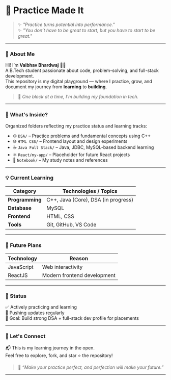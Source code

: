 # 🌟 Practice Made It

> ✨ *"Practice turns potential into performance."*  
> ✨ *"You don’t have to be great to start, but you have to start to be great."*

---

### 👤 About Me

Hi! I’m **Vaibhav Bhardwaj** 👨‍💻  
A B.Tech student passionate about code, problem-solving, and full-stack development.  
This repository is my digital playground — where I practice, grow, and document my journey from **learning** to **building**.

> 🧱 *One block at a time, I'm building my foundation in tech.*

---

### 📁 What's Inside?

Organized folders reflecting my practice status and learning tracks:

- ⚙️ `DSA/` – Practice problems and fundamental concepts using C++
- 🌐 `HTML CSS/` – Frontend layout and design experiments
- ☕ `Java Full Stack/` – Java, JDBC, MySQL-based backend learning
- ⚛️ `React/my-app/` – Placeholder for future React projects
- 📝 `Notebook/` – My study notes and references

---

### 💡 Current Learning

| Category     | Technologies / Topics               |
|--------------|-------------------------------------|
| **Programming** | C++, Java (Core), DSA (in progress) |
| **Database**     | MySQL                            |
| **Frontend**     | HTML, CSS                        |
| **Tools**        | Git, GitHub, VS Code             |

---

### 🔮 Future Plans

| Technology       | Reason                      |
|------------------|-----------------------------|
| JavaScript       | Web interactivity            |
| ReactJS          | Modern frontend development |

---

### 📌 Status

✅ Actively practicing and learning  
🚀 Pushing updates regularly  
🎯 Goal: Build strong DSA + full-stack dev profile for placements

---

### 🙌 Let's Connect

📬 This is my learning journey in the open.  
Feel free to explore, fork, and star ⭐ the repository!

> 💬 *“Make your practice perfect, and perfection will make your future.”*

---
